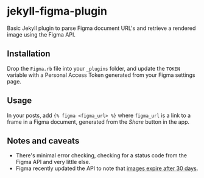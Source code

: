 # jekyll-figma-plugin
Basic Jekyll plugin to parse Figma document URL's and retrieve a rendered image using the Figma API.

## Installation

Drop the `Figma.rb` file into your `_plugins` folder, and update the `TOKEN` variable with a Personal Access Token generated from your Figma settings page.

## Usage

In your posts, add `{% figma <figma_url> %}` where `figma_url` is a link to a frame in a Figma document, generated from the *Share* button in the app.

## Notes and caveats

* There's minimal error checking, checking for a status code from the Figma API and very little else.
* Figma recently updated the API to note that [images expire after 30 days](https://www.figma.com/developers/docs#images-endpoint).

